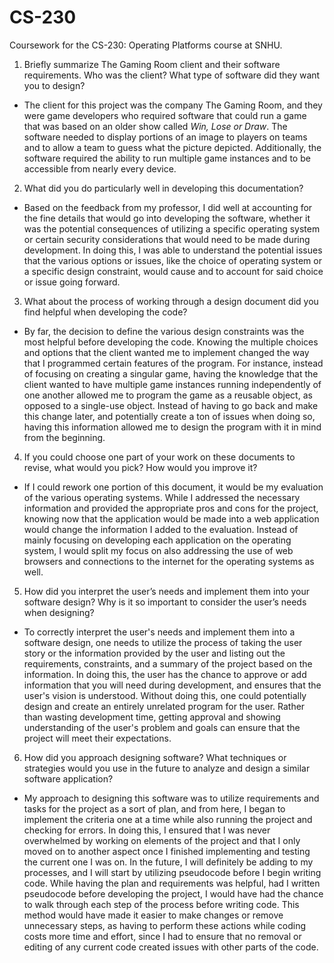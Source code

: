 # CS-230
Coursework for the CS-230: Operating Platforms course at SNHU.
1. Briefly summarize The Gaming Room client and their software requirements. Who was the client? What type of software did they want you to design?
- The client for this project was the company The Gaming Room, and they were game developers who required software that could run a game that was based on an older show called *Win, Lose or Draw*. The software needed to display portions of an image to players on teams and to allow a team to guess what the picture depicted. Additionally, the software required the ability to run multiple game instances and to be accessible from nearly every device.
2. What did you do particularly well in developing this documentation?
- Based on the feedback from my professor, I did well at accounting for the fine details that would go into developing the software, whether it was the potential consequences of utilizing a specific operating system or certain security considerations that would need to be made during development. In doing this, I was able to understand the potential issues that the various options or issues, like the choice of operating system or a specific design constraint, would cause and to account for said choice or issue going forward.
3. What about the process of working through a design document did you find helpful when developing the code?
- By far, the decision to define the various design constraints was the most helpful before developing the code. Knowing the multiple choices and options that the client wanted me to implement changed the way that I programmed certain features of the program. For instance, instead of focusing on creating a singular game, having the knowledge that the client wanted to have multiple game instances running independently of one another allowed me to program the game as a reusable object, as opposed to a single-use object. Instead of having to go back and make this change later, and potentially create a ton of issues when doing so, having this information allowed me to design the program with it in mind from the beginning.
4. If you could choose one part of your work on these documents to revise, what would you pick? How would you improve it?
- If I could rework one portion of this document, it would be my evaluation of the various operating systems. While I addressed the necessary information and provided the appropriate pros and cons for the project, knowing now that the application would be made into a web application would change the information I added to the evaluation. Instead of mainly focusing on developing each application on the operating system, I would split my focus on also addressing the use of web browsers and connections to the internet for the operating systems as well.
5. How did you interpret the user’s needs and implement them into your software design? Why is it so important to consider the user’s needs when designing?
- To correctly interpret the user's needs and implement them into a software design, one needs to utilize the process of taking the user story or the information provided by the user and listing out the requirements, constraints, and a summary of the project based on the information. In doing this, the user has the chance to approve or add information that you will need during development, and ensures that the user's vision is understood. Without doing this, one could potentially design and create an entirely unrelated program for the user. Rather than wasting development time, getting approval and showing understanding of the user's problem and goals can ensure that the project will meet their expectations.
6. How did you approach designing software? What techniques or strategies would you use in the future to analyze and design a similar software application?
- My approach to designing this software was to utilize requirements and tasks for the project as a sort of plan, and from here, I began to implement the criteria one at a time while also running the project and checking for errors. In doing this, I ensured that I was never overwhelmed by working on elements of the project and that I only moved on to another aspect once I finished implementing and testing the current one I was on. In the future, I will definitely be adding to my processes, and I will start by utilizing pseudocode before I begin writing code. While having the plan and requirements was helpful, had I written pseudocode before developing the project, I would have had the chance to walk through each step of the process before writing code. This method would have made it easier to make changes or remove unnecessary steps, as having to perform these actions while coding costs more time and effort, since I had to ensure that no removal or editing of any current code created issues with other parts of the code.

